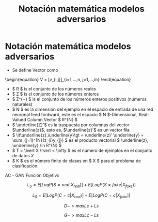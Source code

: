 ﻿---
layout: "post"
title: "Notación matemática modelos adversarios"
cover: "/assets/development/cover.png"
slug: "notación-matemática-modelos-adversarios"
chips:
  - label: "2023-12-17"
    icon: "pi pi-calendar"
  - label: "20 min"
    icon: "pi pi-clock"
authors:
  - id: 0 
    name: "nonodev96"
    image: "/assets/development/avatar.png"
summary: "Notación matemática modelos adversarios"
# https://katex.org/docs/supported.html
# https://jfcere.github.io/ngx-markdown/plugins#katex
---

# Notación matemática modelos adversarios


- Se define Vector como

\begin{equation}
V = [v_{i,j}]_{i=1,...,n, j=1,...,m} 
\end{equation}

- $ R $ is el conjunto de los números reales
- $ Z $ is el conjunto de los números enteros
- $ Z^{+} $ is el conjunto de los números enteros positivos (números naturales)
- $ N $ es la dimensión del ejemplo en el espacio de entrada de una red neuronal feed fordward, este es el espacio $ N $-Dimensional, Real-Valued Column Vector $ R^{N} $
- $ \underline{Z}'$ es la traspuesta por columnas del vector $\underline{z}$, esto es, $\underline{z}'$ es un vector fila
- $ \lt\underline{z},\underline{y}\gt = \underline{z}' \underline{y} = \sum_{j=1}^{N}{z_{i}y_{j}} $ es el producto vectorial $ \underline{z}, \underline{y} \in R^{N} $
- $ T = \lvert X \rvert < \infty $ es el número de ejemplos en el conjunto de datos $X$
- $ K $ es el número finito de clases en $ X $ para el problema de clasificación.



AC - GAN Función Objetivo

$$
L_{S} = E [Log P (S = real | X_{real})] + E [Log P(S = fake | X_{fake}) ]
$$

$$
L_{S} = E [Log P (C = c | X_{real})] + E [Log P(C = c | X_{fake}) ]
$$

$$
D -> max{Lc + Ls}
$$

$$
G -> max{Lc - Ls}
$$
